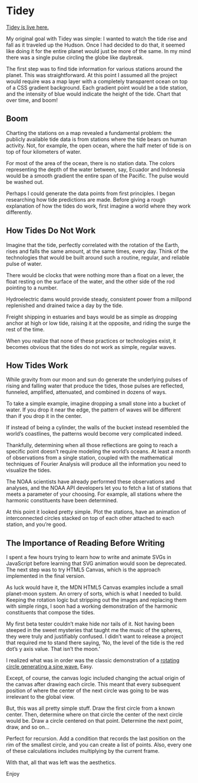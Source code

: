 # Tidey

[Tidey is live here.](https://donromaniello.github.io/Tidey/)

My original goal with Tidey was simple: I wanted to watch the tide rise and fall as it traveled up the Hudson. Once I had decided to do that,
it seemed like doing it for the entire planet would just be more of the same. In my mind there was a single pulse circling the globe like 
daybreak.

The first step was to find tide information for various stations around the planet. This was straightforward. At this point I assumed all the project 
would require was a map layer with a completely transparent ocean on top of a CSS gradient background. Each gradient point would be a tide station, 
and the intensity of blue would indicate the height of the tide. Chart that over time, and boom!

## Boom

Charting the stations on a map revealed a fundamental problem: the publicly available tide data is from stations where the tide bears 
on human activity. Not, for example, the open ocean, where the half meter of tide is on top of four kilometers of water.

For most of the area of the ocean, there is no station data. The colors representing the depth of the water between, say, Ecuador and Indonesia 
would be a smooth gradient the entire span of the Pacific. The pulse would be washed out.

Perhaps I could generate the data points from first principles. I began researching how tide predictions are made. Before giving a rough explanation 
of how the tides do work, first imagine a world where they work differently.

## How Tides Do Not Work

Imagine that the tide, perfectly correlated with the rotation of the Earth, rises and falls the same amount, at the same times, every day. Think of 
the technologies that would be built around such a routine, regular, and reliable pulse of water. 

There would be clocks that were nothing more than a float on a lever, the float resting on the surface of the water, and the other side of the rod 
pointing to a number. 

Hydroelectric dams would provide steady, consistent power from a millpond replenished and drained twice a day by the tide. 

Freight shipping in estuaries and bays would be as simple as dropping anchor at high or low tide, raising it at the opposite, and riding the surge 
the rest of the time.

When you realize that none of these practices or technologies exist, it becomes obvious that the tides do not work as simple, regular waves.

## How Tides Work

While gravity from our moon and sun do generate the underlying pulses of rising and falling water that produce the tides, those pulses are reflected,
funneled, amplified, attenuated, and combined in dozens of ways.

To take a simple example, imagine dropping a small stone into a bucket of water. If you drop it near the edge, the pattern of waves will be different
than if you drop it in the center. 

If instead of being a cylinder, the walls of the bucket instead resembled the world’s coastlines, the patterns would become very complicated indeed.

Thankfully, determining when all those reflections are going to reach a specific point doesn’t require modeling the world’s oceans. At least a month 
of observations from a single station, coupled with the mathematical techniques of Fourier Analysis will produce all the information you need 
to visualize the tides.

The NOAA scientists have already performed these observations and analyses, and the NOAA API developers let you to fetch a list of stations that
meets a parameter of your choosing. For example, all stations where the harmonic constituents have been determined.

At this point it looked pretty simple. Plot the stations, have an animation of interconnected circles stacked on top of each other attached to each
station, and you’re good.

## The Importance of Reading Before Writing

I spent a few hours trying to learn how to write and animate SVGs in JavaScript before learning that SVG animation would soon be deprecated. 
The next step was to try HTML5 Canvas, which is the approach implemented in the final version.

As luck would have it, the MDN HTML5 Canvas examples include a small planet-moon system. An orrery of sorts, which is what I needed to build. 
Keeping the rotation logic but stripping out the images and replacing them with simple rings, I soon had a working demonstration of the
harmonic constituents that compose the tides.

My first beta tester couldn’t make hide nor tails of it. Not having been steeped in the sweet mysteries that taught me the music of the spheres,
they were truly and justifiably confused. I didn’t want to release a project that required me to stand there saying, ‘No, the level of the tide 
is the red dot’s y axis value. That isn’t the moon.’

I realized what was in order was the classic demonstration of a [rotating circle generating a sine wave.](https://jackschaedler.github.io/circles-sines-signals/sincos.html) Easy.

Except, of course, the canvas logic included changing the actual origin of the canvas after drawing each circle. This meant that every subsequent
position of where the center of the next circle was going to be was irrelevant to the global view.

But, this was all pretty simple stuff. Draw the first circle from a known center. Then, determine where on that circle the center of the next
circle would be. Draw a circle centered on that point. Determine the next point, draw, and so on…

Perfect for recursion. Add a condition that records the last position on the rim of the smallest circle, and you can create a list of points. 
Also, every one of these calculations includes multiplying by the current frame.

With that, all that was left was the aesthetics.

Enjoy
